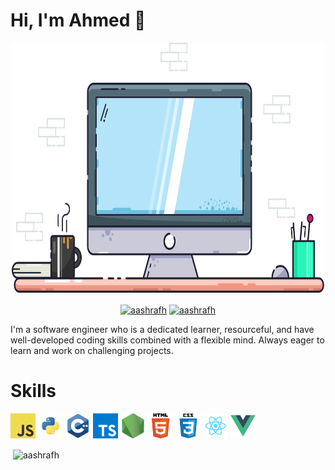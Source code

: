 # Hi, I'm Ahmed 👋
<p align="center">

  <img src="https://github.com/aashrafh/aashrafh/blob/master/pc.svg" alt="PC" width="500" height="400">
  
</p>
<p align="center">
 <a href="https://linkedin.com/in/aashrafh" target="blank"><img align="center" src="https://cdn.jsdelivr.net/npm/simple-icons@3.0.1/icons/linkedin.svg" alt="aashrafh" height="30" width="30"/></a>
<a href="https://twitter.com/aashrafh" target="blank"><img align="center" src="https://cdn.jsdelivr.net/npm/simple-icons@3.0.1/icons/twitter.svg" alt="aashrafh" height="30" width="30" /></a>
</p>
I'm a software engineer who is a dedicated learner, resourceful, and have well-developed coding skills combined with a flexible mind. Always eager to learn and work on challenging projects. 

# Skills
<p align="left">
  <img height="40" src="https://raw.githubusercontent.com/github/explore/80688e429a7d4ef2fca1e82350fe8e3517d3494d/topics/javascript/javascript.png">
  <img height="40" src="https://raw.githubusercontent.com/github/explore/80688e429a7d4ef2fca1e82350fe8e3517d3494d/topics/python/python.png">
  <img height="40" src="https://raw.githubusercontent.com/github/explore/80688e429a7d4ef2fca1e82350fe8e3517d3494d/topics/cpp/cpp.png">
  <img height="40" src="https://raw.githubusercontent.com/github/explore/80688e429a7d4ef2fca1e82350fe8e3517d3494d/topics/typescript/typescript.png">
  <img height="40" src="https://raw.githubusercontent.com/github/explore/80688e429a7d4ef2fca1e82350fe8e3517d3494d/topics/nodejs/nodejs.png">
  <img height="40" src="https://raw.githubusercontent.com/github/explore/80688e429a7d4ef2fca1e82350fe8e3517d3494d/topics/html/html.png">
  <img height="40" src="https://raw.githubusercontent.com/github/explore/80688e429a7d4ef2fca1e82350fe8e3517d3494d/topics/css/css.png">
  <img height="40" src="https://raw.githubusercontent.com/github/explore/80688e429a7d4ef2fca1e82350fe8e3517d3494d/topics/react/react.png">
  <img height="40" src="https://raw.githubusercontent.com/github/explore/80688e429a7d4ef2fca1e82350fe8e3517d3494d/topics/vue/vue.png">
  
  
  <p>&nbsp;<img align="center" src="https://github-readme-stats.vercel.app/api?username=aashrafh&show_icons=true" alt="aashrafh" /></p>
